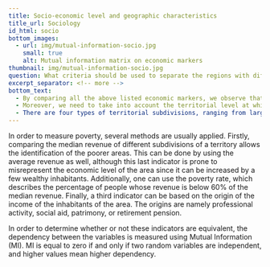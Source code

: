 ```yaml
---
title: Socio-economic level and geographic characteristics
title_url: Sociology
id_html: socio
bottom_images:
  - url: img/mutual-information-socio.jpg
    small: true
    alt: Mutual information matrix on economic markers
thumbnail: img/mutual-information-socio.jpg
question: What criteria should be used to separate the regions with different socio-economic environments ?
excerpt_separator: <!-- more -->
bottom_text:
  - By comparing all the above listed economic markers, we observe that there is a high dependency between them all. By retaining only one feature, all the other features can be deducted. The Median Revenue per city was hence retained as our socio-economic marker.
  - Moreover, we need to take into account the territorial level at which the analysis needs to be conducted. The analysis was focused on Metropolitan France. Indeed, some French regions are located in the Pacific and the Caribbean. Seeing that our analysis examines the eating habits and economical disparities, using a fairly culturally homogeneous territory seems imperative. Corsica was removed from the datasetbecause there was only one product with enough nutritional information being sold in that region within the dataset.
  - There are four types of territorial subdivisions, ranging from largest to smallest: regions, departments, arrondissements and communes. The analysis was conducted at each of the subdivisional levels.
---
```

In order to measure poverty, several methods are usually applied. Firstly, comparing the median revenue of different subdivisions of a territory allows the identification of the poorer areas. This can be done by using the average revenue as well, although this last indicator is prone to misrepresent the economic level of the area since it can be increased by a few wealthy inhabitants.
Additionally, one can use the poverty rate, which describes the percentage of people whose revenue is below 60% of the median revenue. Finally, a third indicator can be based on the origin of the income of the inhabitants of the area. The origins are namely professional activity, social aid, patrimony, or retirement pension.
<!-- more -->

In order to determine whether or not these indicators are equivalent, the dependency between the variables is measured using Mutual Information (MI). MI is equal to zero if and only if two random variables are independent, and higher values mean higher dependency.

